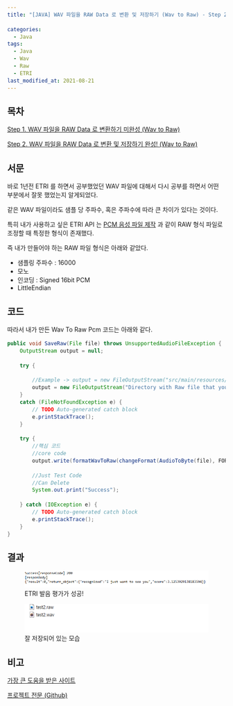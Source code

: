 ```yaml
---
title: "[JAVA] WAV 파일을 RAW Data 로 변환 및 저장하기 (Wav to Raw) - Step 2"

categories:
  - Java
tags: 
  - Java
  - Wav
  - Raw
  - ETRI
last_modified_at: 2021-08-21
---
```


## 목차

[Step 1. WAV 파일을 RAW Data 로 변환하기 미완성 (Wav to Raw)](https://jee00609.github.io/java/how-convert-wav-to-raw/)

[Step 2. WAV 파일을 RAW Data 로 변환 및 저장하기 완성! (Wav to Raw)](https://jee00609.github.io/java/how-convert-wav-to-raw2/)

## 서문

바로 1년전 ETRI 를 하면서 공부했었던 WAV 파일에 대해서 다시 공부를 하면서 어떤 부분에서 잘못 했었는지 알게되었다.

같은 WAV 파일이라도 샘플 당 주파수, 혹은 주파수에 따라 큰 차이가 있다는 것이다.

특히 내가 사용하고 싶은 ETRI API 는 [PCM 음성 파일 제작](https://aiopen.etri.re.kr/data/pcm%EC%9D%8C%EC%84%B1%ED%8C%8C%EC%9D%BC%EC%A0%9C%EC%9E%91.pdf) 과 같이 RAW 형식 파일로 조정할 때 특정한 형식이 존재했다.

즉 내가 만들어야 하는 RAW 파일 형식은 아래와 같았다.

   * 샘플링 주파수 : 16000
   * 모노
   * 인코딩 : Signed 16bit PCM
   * LittleEndian

## 코드

따라서 내가 만든 Wav To Raw Pcm 코드는 아래와 같다.

```java
public void SaveRaw(File file) throws UnsupportedAudioFileException {
	OutputStream output = null;
	
	try {
	
		//Example -> output = new FileOutputStream("src/main/resources/static/audio/test.raw");
		output = new FileOutputStream("Directory with Raw file that you make(Wav to Raw).raw");
	} 
	catch (FileNotFoundException e) {
		// TODO Auto-generated catch block
		e.printStackTrace();
	}

	try {
		//핵심 코드
		//core code
		output.write(formatWavToRaw(changeFormat(AudioToByte(file), FORMAT)));

		//Just Test Code
		//Can Delete
		System.out.print("Success");

	} catch (IOException e) {
		// TODO Auto-generated catch block
		e.printStackTrace();
	}
}
```

## 결과

<figure class="align-center">
  <a href="/assets/images/2021-08-21-java-wav-to-raw.png"><img src="/assets/images/2021-08-21-java-wav-to-raw.png"></a>
  <figcaption>ETRI 발음 평가가 성공!</figcaption>
</figure>

<figure class="align-center">
  <a href="/assets/images/2021-08-21-java-wav-to-raw-success.png"><img src="/assets/images/2021-08-21-java-wav-to-raw-success.png"></a>
  <figcaption>잘 저장되어 있는 모습</figcaption>
</figure>


## 비고

[가장 큰 도움을 받은 사이트](https://stackoverflow.com/questions/60626467/how-do-i-convert-audio-from-one-format-to-wav-or-raw-in-java)

[프로젝트 전문 (Github)](https://github.com/jee00609/WavToRawPCM)